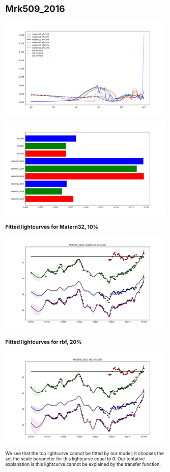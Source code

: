# Mrk509_2016

![Mrk509_2016_posterior_mass](Mrk509/2016/Experiment1/massposterior.png)

![Mrk509_2016_bar_plot](Mrk509/2016/Experiment1/barposterior.png)

### Fitted lightcurves for Matern32, 10%

![Mrk509_2016_best_fit_mater32,ef10](Mrk509/2016/Experiment1/fit_matern32_10.png)

### Fitted lightcurves for rbf, 20%

![Mrk509_2016_best_fit_rbf,ef20](Mrk509/2016/Experiment1/fit_rbf_20.png)

We see that the top lightcurve cannot be fitted by our model; it chooses the set the scale parameter for this lightcurve equal to 0. Our tentative explanation is this lightcurve cannot be explained by the transfer function.
